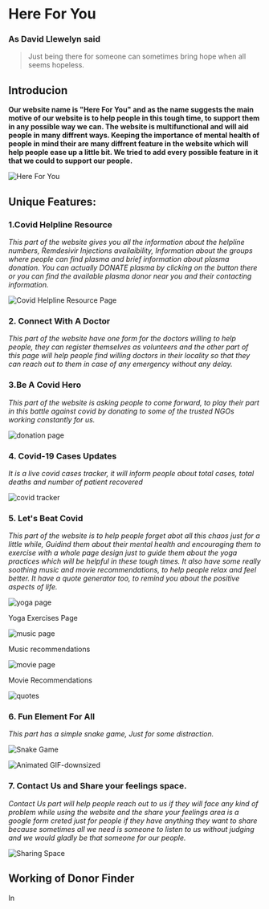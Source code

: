 # Here For You

### As David Llewelyn said
>Just being there for someone can sometimes bring hope when
>all seems hopeless.

## Introducion
**Our website name is "Here For You" and as the name suggests the main motive of our website is to help people in this
tough time, to support them in any possible way we can. The website is multifunctional and will aid people in many diffrent ways.
Keeping the importance of mental health of people in mind their are many diffrent feature in the website which will help people 
ease up a little bit. We tried to add every possible feature in it that we could to support our people.** 


![Here For You](https://user-images.githubusercontent.com/81457490/119225227-1cb67800-bb20-11eb-8699-e67a6e9c5a24.png "Front Page")

## Unique Features:
### 1.Covid Helpline Resource
_This part of the website gives you all the information about the helpline numbers, Remdesivir Injections availaibility, Information
about the groups where people can find plasma and brief information about plasma donation. You can actually DONATE plasma by clicking on the 
button there or you can find the available plasma donor near you and their contacting information._

![](https://user-images.githubusercontent.com/81457490/119225221-17f1c400-bb20-11eb-9c9c-7c5ed8ff8aa4.png "Covid Helpline Resource Page")

### 2. Connect With A Doctor
_This part of the website have one form for the doctors willing to help people, they can register themselves as volunteers and the other part of this page will help people
find willing doctors in their locality so that they can reach out to them in case of any emergency without any delay._

[](https://user-images.githubusercontent.com/81457490/119225209-10321f80-bb20-11eb-88b5-d229c60a1e66.png "Connect with Doctor")

### 3.Be A Covid Hero
_This part of the website is asking people to come forward, to play their part in this battle against covid by donating to some of the trusted NGOs
working constantly for us._

![](https://user-images.githubusercontent.com/81457490/119225648-8f285780-bb22-11eb-90ff-80b46150e09e.png "donation page")

### 4. Covid-19 Cases Updates
_It is a live covid cases tracker, it will inform people about total cases, total deaths and number of patient recovered_

![](https://user-images.githubusercontent.com/81457490/119225229-1e803b80-bb20-11eb-84b0-0b6fd6c2f9ca.png "covid tracker")

### 5. Let's Beat Covid
_This part of the website is to help people forget abot all this chaos just for a little while, Guidind them about their mental health and
encouraging them to exercise with a whole page design just to guide them about the yoga practices which will be helpful in these tough times.
It also have some really soothing music and movie recommendations, to help people relax and feel better. It have a quote generator too, to remind you about the
positive aspects of life._

![](https://user-images.githubusercontent.com/81457490/119225228-1d4f0e80-bb20-11eb-888c-a321e5673a49.png "yoga page") 

Yoga Exercises Page

![](https://user-images.githubusercontent.com/81457490/119225225-1b854b00-bb20-11eb-8519-323068489110.png "music page")

Music recommendations

![](https://user-images.githubusercontent.com/81457490/119225224-1922f100-bb20-11eb-844d-411711673a07.png "movie page")

Movie Recommendations

![](https://user-images.githubusercontent.com/81457490/119225219-16c09700-bb20-11eb-87b7-68329029cd09.png "quotes")

### 6. Fun Element For All
_This part has a simple snake game, Just for some distraction._

![](https://user-images.githubusercontent.com/81457490/119225215-145e3d00-bb20-11eb-940c-3dda1892f57a.png "Snake Game")

![Animated GIF-downsized](https://user-images.githubusercontent.com/81457490/119226820-b2ee9c00-bb28-11eb-8441-e2f3cac2dcfb.gif)


### 7. Contact Us and Share your feelings space.
_Contact Us part will help people reach out to us if they will face any kind of problem while using the website and the share your feelings area is a google form
creted just for people if they have anything they want to share because sometimes all we need is someone to listen to us without judging and we would gladly
be that someone for our people._

![](https://user-images.githubusercontent.com/81457490/119225212-12947980-bb20-11eb-940c-c97ae5c08a73.png "Sharing Space")


## Working of Donor Finder
In



